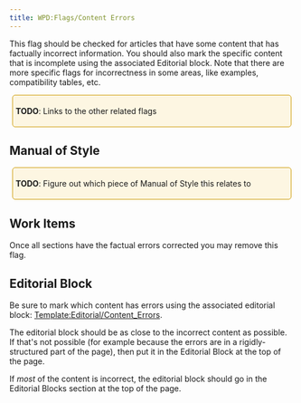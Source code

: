 ```yaml
---
title: WPD:Flags/Content Errors
---
```

<p>This flag should be checked for articles that have some content that has factually incorrect information. You should also mark the specific content that is incomplete using the associated Editorial block. Note that there are more specific flags for incorrectness in some areas, like examples, compatibility tables, etc.
</p>
<div style="border:1px solid hsl(45, 100%, 40%); padding:5px; margin:5px; background-color:hsl(45, 88%, 94%); border-radius:5px">
<p><b>TODO</b>:  Links to the other related flags
</p>
</div>
<h2><span class="mw-headline" id="Manual_of_Style">Manual of Style</span></h2>
<div style="border:1px solid hsl(45, 100%, 40%); padding:5px; margin:5px; background-color:hsl(45, 88%, 94%); border-radius:5px">
<p><b>TODO</b>:  Figure out which piece of Manual of Style this relates to
</p>
</div>
<h2><span class="mw-headline" id="Work_Items">Work Items</span></h2>
<p>Once all sections have the factual errors corrected you may remove this flag.
</p>
<h2><span class="mw-headline" id="Editorial_Block">Editorial Block</span></h2>
<p>Be sure to mark which content has errors using the associated editorial block: <a href="/wiki/Template:Editorial/Content_Errors" title="Template:Editorial/Content Errors">Template:Editorial/Content_Errors</a>.
</p><p>The editorial block should be as close to the incorrect content as possible. If that's not possible (for example because the errors are in a rigidly-structured part of the page), then put it in the Editorial Block at the top of the page.
</p><p>If <i>most</i> of the content is incorrect, the editorial block should go in the Editorial Blocks section at the top of the page.
</p>
<!-- Saved in parser cache with key wpwiki:pcache:idhash:326-0!*!0!!*!*!*!esi=1 and timestamp 20150731181914 and revision id 1503
 -->
